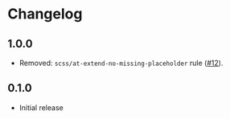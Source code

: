 # Changelog

## 1.0.0

- Removed: `scss/at-extend-no-missing-placeholder` rule ([#12](https://github.com/approvers/stylelint-config-scss/pull/12)).

## 0.1.0

- Initial release
